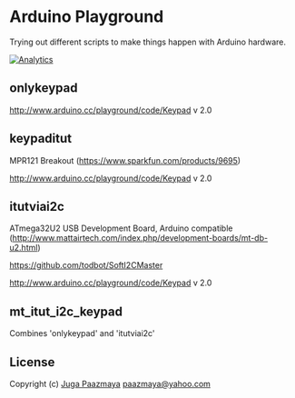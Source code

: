 # Arduino Playground

Trying out different scripts to make things happen with Arduino hardware.

[![Analytics](https://ga-beacon.appspot.com/UA-2643697-15/arduino-playground/index?flat)](https://github.com/igrigorik/ga-beacon)


## onlykeypad

http://www.arduino.cc/playground/code/Keypad
v 2.0


## keypaditut

MPR121 Breakout (https://www.sparkfun.com/products/9695)

http://www.arduino.cc/playground/code/Keypad
v 2.0

## itutviai2c

ATmega32U2 USB Development Board, Arduino compatible (http://www.mattairtech.com/index.php/development-boards/mt-db-u2.html)

https://github.com/todbot/SoftI2CMaster

http://www.arduino.cc/playground/code/Keypad
v 2.0


## mt_itut_i2c_keypad

Combines 'onlykeypad' and 'itutviai2c'

## License

Copyright (c) [Juga Paazmaya](https://paazmaya.fi) <paazmaya@yahoo.com>
